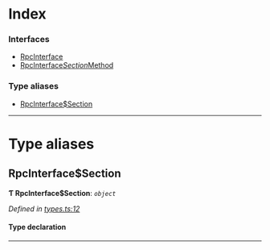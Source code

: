

# Index

### Interfaces

* [RpcInterface](../interfaces/_types_.rpcinterface.md)
* [RpcInterface$Section$Method](../interfaces/_types_.rpcinterface_section_method.md)

### Type aliases

* [RpcInterface$Section](_types_.md#rpcinterface_section)

---

# Type aliases

<a id="rpcinterface_section"></a>

##  RpcInterface$Section

**Ƭ RpcInterface$Section**: *`object`*

*Defined in [types.ts:12](https://github.com/polkadot-js/api/blob/c0a9924/packages/rpc-core/src/types.ts#L12)*

#### Type declaration

[index: `string`]: [RpcInterface$Section$Method](../interfaces/_types_.rpcinterface_section_method.md)

___

